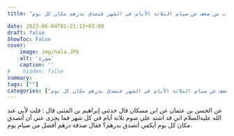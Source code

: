 ```yaml
---
title: "ثواب من ضعف عن صيام الثلاثة الأيام في الشهر فتصدق بدرهم مكان كل يوم"

date: 2023-06-04T01:21:13+03:00
draft: false
ShowToc: False
cover:
    image: img/hala.JPG
    alt: 'صورة'
    caption: ''
#    hidden: false
summary: 
tags: [""]
categories: ["ثواب من ضعف عن صيام الثلاثة الأيام في الشهر فتصدق بدرهم مكان كل يوم"]
---
```

عن الحسن بن عثمان عن
ابن مسكان قال حدثني إبراهيم بن المثنى قال : قلت لأبي عبد الله عليه‌السلام اني
قد اشتد علي صوم ثلاثة أيام في كل شهر فما يجزى عني أن أتصدق مكان
كل يوم أيكفي أتصدق بدرهم؟ فقال صدقة درهم أفضل من صيام يوم.


